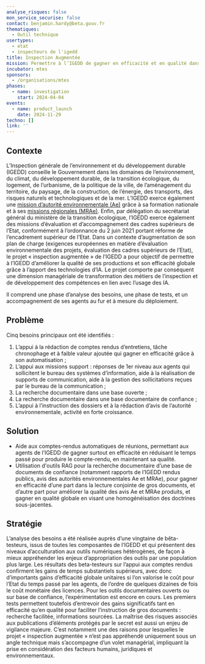 ```yaml
---
analyse_risques: false
mon_service_securise: false
contact: benjamin.hardy@beta.gouv.fr
thematiques:
  - Outil technique
usertypes:
  - etat
  - inspecteurs de l'igedd
title: Inspection Augmentée
mission: Permettre à l’IGEDD de gagner en efficacité et en qualité dans ses productions, faire évoluer les métiers et les compétences de l’inspection grâce aux apports de l’intelligence artificielle.
incubator: mtes
sponsors:
  - /organisations/mtes
phases:
  - name: investigation
    start: 2024-04-04
events:
  - name: product_launch
    date: 2024-11-29
techno: []
link: ''
---
```

## Contexte

L’Inspection générale de l’environnement et du développement durable (IGEDD) conseille le Gouvernement dans les domaines de l’environnement, du climat, du développement durable, de la transition écologique, du logement, de l’urbanisme, de la politique de la ville, de l’aménagement du territoire, du paysage, de la construction, de l’énergie, des transports, des risques naturels et technologiques et de la mer.
L’IGEDD exerce également une [mission d’autorité environnementale (Ae)](https://www.igedd.developpement-durable.gouv.fr/l-autorite-environnementale-r145.html) grâce à sa formation nationale et à ses [missions régionales (MRAe)](https://www.mrae.developpement-durable.gouv.fr). 
Enfin, par délégation du secrétariat général du ministère de la transition écologique, l’IGEDD exerce également des missions d’évaluation et d’accompagnement des cadres supérieurs de l’Etat, conformément à l’ordonnance du 2 juin 2021 portant réforme de l’encadrement supérieur de l’Etat.
Dans un contexte d’augmentation de son plan de charge (exigences européennes en matière d’évaluation environnementale des projets, évaluation des cadres supérieurs de l’Etat), le projet « inspection augmentée » de l’IGEDD a pour objectif de permettre à l’IGEDD d’améliorer la qualité de ses productions et son efficacité globale grâce à l’apport des technologies d’IA. Le projet comporte par conséquent une dimension managériale de transformation des métiers de l’inspection et de développement des compétences en lien avec l’usage des IA. 

Il comprend une phase d’analyse des besoins, une phase de tests, et un accompagnement de ses agents au fur et à mesure du déploiement.

## Problème

Cinq besoins principaux ont été identifiés :
1. L’appui à la rédaction de comptes rendus d’entretiens, tâche chronophage et à faible valeur ajoutée qui gagner en efficacité grâce à son automatisation ;
2. L’appui aux missions support : réponses de 1er niveau aux agents qui sollicitent le bureau des systèmes d’information, aide à la réalisation de supports de communication, aide à la gestion des sollicitations reçues par le bureau de la communication ;
3. La recherche documentaire dans une base ouverte ;
4. La recherche documentaire dans une base documentaire de confiance ;
5. L’appui à l’instruction des dossiers et à la rédaction d’avis de l’autorité environnementale, activité en forte croissance.

## Solution

* Aide aux comptes-rendus automatiques de réunions, permettant aux agents de l’IGEDD de gagner surtout en efficacité en réduisant le temps passé pour produire le compte-rendu, en maintenant sa qualité.
* Utilisation d'outils RAG pour la recherche documentaire d’une base de documents de confiance (notamment rapports de l’IGEDD rendus publics, avis des autorités environnementales Ae et MRAe), pour gagner en efficacité d’une part dans la lecture conjointe de gros documents, et d’autre part pour améliorer la qualité des avis Ae et MRAe produits, et gagner en qualité globale en visant une homogénéisation des doctrines sous-jacentes.

## Stratégie

L’analyse des besoins a été réalisée auprès d’une vingtaine de bêta-testeurs, issus de toutes les composantes de l’IGEDD et qui présentent des niveaux d’acculturation aux outils numériques hétérogènes, de façon à mieux appréhender les enjeux d’appropriation des outils par une population plus large.
Les résultats des beta-testeurs sur l’appui aux comptes rendus confirment les gains de temps substantiels supérieurs, avec donc d’importants gains d’efficacité globale unitaires si l’on valorise le coût pour l’Etat du temps passé par les agents, de l’ordre de quelques dizaines de fois le coût monétaire des licences. 
Pour les outils documentaires ouverts ou sur base de confiance, l’expérimentation est encore en cours. Les premiers tests permettent toutefois d’entrevoir des gains significatifs tant en efficacité qu’en qualité pour faciliter l’instruction de gros documents : recherche facilitée, informations sourcées. 
La maîtrise des risques associés aux publications d’éléments protégés par le secret est aussi un enjeu de vigilance majeure. 
C’est notamment une des raisons pour lesquelles le projet « inspection augmentée » n’est pas appréhendé uniquement sous un angle technique mais s’accompagne d’un volet managérial, impliquant la prise en considération des facteurs humains, juridiques et environnementaux.
